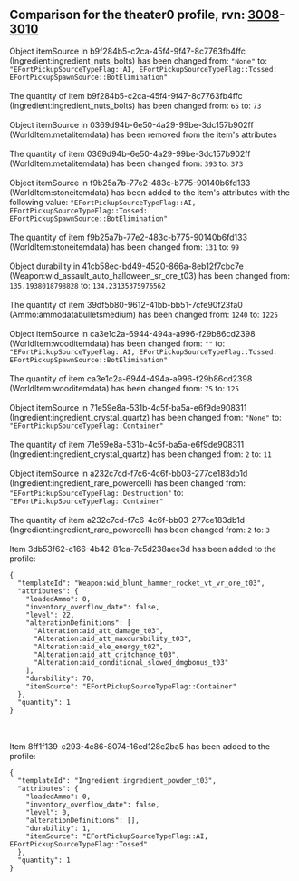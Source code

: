 ## Comparison for the theater0 profile, rvn: [3008](https://github.com/PRO100KatYT/FortniteProfileRevisions/tree/main/profiles/theater0/3008%20theater0.json)-[3010](https://github.com/PRO100KatYT/FortniteProfileRevisions/tree/main/profiles/theater0/3010%20theater0.json)

Object itemSource in b9f284b5-c2ca-45f4-9f47-8c7763fb4ffc (Ingredient:ingredient_nuts_bolts) has been changed from: `"None"` to: `"EFortPickupSourceTypeFlag::AI, EFortPickupSourceTypeFlag::Tossed: EFortPickupSpawnSource::BotElimination"`
<br><br>
The quantity of item b9f284b5-c2ca-45f4-9f47-8c7763fb4ffc (Ingredient:ingredient_nuts_bolts) has been changed from: `65` to: `73`
<br><br>
Object itemSource in 0369d94b-6e50-4a29-99be-3dc157b902ff (WorldItem:metalitemdata) has been removed from the item's attributes
<br><br>
The quantity of item 0369d94b-6e50-4a29-99be-3dc157b902ff (WorldItem:metalitemdata) has been changed from: `393` to: `373`
<br><br>
Object itemSource in f9b25a7b-77e2-483c-b775-90140b6fd133 (WorldItem:stoneitemdata) has been added to the item's attributes with the following value: `"EFortPickupSourceTypeFlag::AI, EFortPickupSourceTypeFlag::Tossed: EFortPickupSpawnSource::BotElimination"`
<br><br>
The quantity of item f9b25a7b-77e2-483c-b775-90140b6fd133 (WorldItem:stoneitemdata) has been changed from: `131` to: `99`
<br><br>
Object durability in 41cb58ec-bd49-4520-866a-8eb12f7cbc7e (Weapon:wid_assault_auto_halloween_sr_ore_t03) has been changed from: `135.1938018798828` to: `134.23135375976562`
<br><br>
The quantity of item 39df5b80-9612-41bb-bb51-7cfe90f23fa0 (Ammo:ammodatabulletsmedium) has been changed from: `1240` to: `1225`
<br><br>
Object itemSource in ca3e1c2a-6944-494a-a996-f29b86cd2398 (WorldItem:wooditemdata) has been changed from: `""` to: `"EFortPickupSourceTypeFlag::AI, EFortPickupSourceTypeFlag::Tossed: EFortPickupSpawnSource::BotElimination"`
<br><br>
The quantity of item ca3e1c2a-6944-494a-a996-f29b86cd2398 (WorldItem:wooditemdata) has been changed from: `75` to: `125`
<br><br>
Object itemSource in 71e59e8a-531b-4c5f-ba5a-e6f9de908311 (Ingredient:ingredient_crystal_quartz) has been changed from: `"None"` to: `"EFortPickupSourceTypeFlag::Container"`
<br><br>
The quantity of item 71e59e8a-531b-4c5f-ba5a-e6f9de908311 (Ingredient:ingredient_crystal_quartz) has been changed from: `2` to: `11`
<br><br>
Object itemSource in a232c7cd-f7c6-4c6f-bb03-277ce183db1d (Ingredient:ingredient_rare_powercell) has been changed from: `"EFortPickupSourceTypeFlag::Destruction"` to: `"EFortPickupSourceTypeFlag::Container"`
<br><br>
The quantity of item a232c7cd-f7c6-4c6f-bb03-277ce183db1d (Ingredient:ingredient_rare_powercell) has been changed from: `2` to: `3`
<br><br>
Item 3db53f62-c166-4b42-81ca-7c5d238aee3d has been added to the profile:

```
{
  "templateId": "Weapon:wid_blunt_hammer_rocket_vt_vr_ore_t03",
  "attributes": {
    "loadedAmmo": 0,
    "inventory_overflow_date": false,
    "level": 22,
    "alterationDefinitions": [
      "Alteration:aid_att_damage_t03",
      "Alteration:aid_att_maxdurability_t03",
      "Alteration:aid_ele_energy_t02",
      "Alteration:aid_att_critchance_t03",
      "Alteration:aid_conditional_slowed_dmgbonus_t03"
    ],
    "durability": 70,
    "itemSource": "EFortPickupSourceTypeFlag::Container"
  },
  "quantity": 1
}
```

<br><br>
Item 8ff1f139-c293-4c86-8074-16ed128c2ba5 has been added to the profile:

```
{
  "templateId": "Ingredient:ingredient_powder_t03",
  "attributes": {
    "loadedAmmo": 0,
    "inventory_overflow_date": false,
    "level": 0,
    "alterationDefinitions": [],
    "durability": 1,
    "itemSource": "EFortPickupSourceTypeFlag::AI, EFortPickupSourceTypeFlag::Tossed"
  },
  "quantity": 1
}
```

<br><br>
